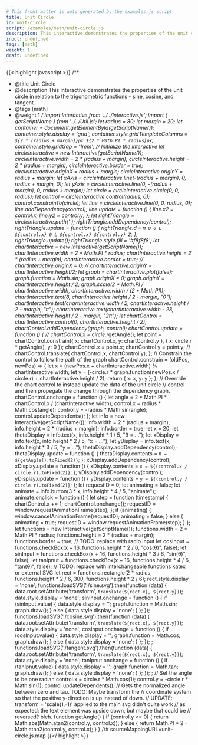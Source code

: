 ```yaml
---
# This front matter is auto generated by the examples.js script
title: Unit Circle
id: unit-circle
script: /examples/math/unit-circle.js
description: This interactive demonstrates the properties of the unit circle in relation to the trigonometric functions - sine, cosine, and tangent.
input: undefined
tags: [math]
weight: 1
draft: undefined
---
```


{{< highlight javascript >}}
/**
* @title Unit Circle
* @description This interactive demonstrates the properties of the unit circle in relation to the trigonometric functions - sine, cosine, and tangent.
* @tags [math]
* @weight 1
*/
import Interactive from '../../Interactive.js';
import { getScriptName } from '../../Util.js';
let radius = 80;
let margin = 20;
let container = document.getElementById(getScriptName());
container.style.display = 'grid';
container.style.gridTemplateColumns = `${2 * (radius + margin)}px ${2 * Math.PI * radius}px`;
container.style.gridGap = '1rem';
// Initialize the interactive
let circleInteractive = new Interactive(getScriptName());
circleInteractive.width = 2 * (radius + margin);
circleInteractive.height = 2 * (radius + margin);
circleInteractive.border = true;
circleInteractive.originX = radius + margin;
circleInteractive.originY = radius + margin;
let xAxis = circleInteractive.line(-(radius + margin), 0, radius + margin, 0);
let yAxis = circleInteractive.line(0, -(radius + margin), 0, radius + margin);
let circle = circleInteractive.circle(0, 0, radius);
let control = circleInteractive.control(radius, 0);
control.constrainTo(circle);
let line = circleInteractive.line(0, 0, radius, 0);
line.addDependency(control);
line.update = function () {
    line.x2 = control.x;
    line.y2 = control.y;
};
let rightTriangle = circleInteractive.path('');
rightTriangle.addDependency(control);
rightTriangle.update = function () {
    rightTriangle.d = `M 0 0
                      L ${control.x} 0
                      L ${control.x} ${control.y}
                      Z`;
};
rightTriangle.update();
rightTriangle.style.fill = '#f8f8f8';
let chartInteractive = new Interactive(getScriptName());
chartInteractive.width = 2 * Math.PI * radius;
chartInteractive.height = 2 * (radius + margin);
chartInteractive.border = true;
// chartInteractive.originX = 0;
// chartInteractive.originY = chartInteractive.height/2;
let graph = chartInteractive.plot(false);
graph.function = Math.sin;
graph.originX = 0;
graph.originY = chartInteractive.height / 2;
graph.scale(2 * Math.PI / chartInteractive.width, chartInteractive.width / (2 * Math.PI));
chartInteractive.text(8, chartInteractive.height / 2 - margin, "0");
chartInteractive.text(chartInteractive.width / 2, chartInteractive.height / 2 - margin, "π");
chartInteractive.text(chartInteractive.width - 28, chartInteractive.height / 2 - margin, "2π");
let chartControl = chartInteractive.control(0, chartInteractive.height / 2);
chartControl.addDependency(graph, control);
chartControl.update = function () {
    // chartControl.x = circle.r*getAngle();
    let point = chartControl.constrain({ x: chartControl.x, y: chartControl.y }, { x: circle.r * getAngle(), y: 0 });
    chartControl.x = point.x;
    chartControl.y = point.y;
    // chartControl.translate( chartControl.x, chartControl.y);
};
// Constrain the control to follow the path of the graph
chartControl.constrain = (oldPos, newPos) => {
    let x = (newPos.x + chartInteractive.width) % chartInteractive.width;
    let y = (-circle.r * graph.function(newPos.x / circle.r) + chartInteractive.height / 2);
    return { x: x, y: y };
};
// Override the chart control to instead update the data of the unit circle
// control and then propegate the change through the dependency graph.
chartControl.onchange = function () {
    let angle = 2 * Math.PI * chartControl.x / (chartInteractive.width);
    control.x = radius * Math.cos(angle);
    control.y = -radius * Math.sin(angle);
    control.updateDependents();
};
let info = new Interactive(getScriptName());
info.width = 2 * (radius + margin);
info.height = 2 * (radius + margin);
info.border = true;
let x = 20;
let thetaDisplay = info.text(x, info.height * 1 / 5, "θ = ...");
let xDisplay = info.text(x, info.height * 2 / 5, "x = ...");
let yDisplay = info.text(x, info.height * 3 / 5, "y = ...");
thetaDisplay.addDependency(control);
thetaDisplay.update = function () {
    thetaDisplay.contents = `θ = ${getAngle().toFixed(2)}`;
};
xDisplay.addDependency(control);
xDisplay.update = function () {
    xDisplay.contents = `x = ${(control.x / circle.r).toFixed(2)}`;
};
yDisplay.addDependency(control);
yDisplay.update = function () {
    yDisplay.contents = `y = ${(control.y / circle.r).toFixed(2)}`;
};
let requestID = 0;
let animating = false;
let animate = info.button(3 * x, info.height * 4 / 5, "animate");
animate.onclick = function () {
    let step = function (timestamp) {
        chartControl.x += 1;
        chartControl.onchange();
        requestID = window.requestAnimationFrame(step);
    };
    if (animating) {
        window.cancelAnimationFrame(requestID);
        animating = false;
    }
    else {
        animating = true;
        requestID = window.requestAnimationFrame(step);
    }
};
let functions = new Interactive(getScriptName());
functions.width = 2 * Math.PI * radius;
functions.height = 2 * (radius + margin);
functions.border = true;
// TODO: replace with radio input
let cosInput = functions.checkBox(x + 16, functions.height * 2 / 6, "cos(θ)", false);
let sinInput = functions.checkBox(x + 16, functions.height * 3 / 6, "sin(θ)", false);
let tanIpnut = functions.checkBox(x + 16, functions.height * 4 / 6, "tan(θ)", false);
// TODO: replace with interchangeable functions katex or external SVG
let rect = functions.rectangle(2 * radius, functions.height * 2 / 6, 300, functions.height * 2 / 6);
rect.style.display = 'none';
functions.loadSVG('./sine.svg').then(function (data) {
    data.root.setAttribute('transform', `translate(${rect.x}, ${rect.y})`);
    data.style.display = 'none';
    sinInput.onchange = function () {
        if (sinInput.value) {
            data.style.display = '';
            graph.function = Math.sin;
            graph.draw();
        }
        else {
            data.style.display = 'none';
        }
    };
});
functions.loadSVG('./cosine.svg').then(function (data) {
    data.root.setAttribute('transform', `translate(${rect.x}, ${rect.y})`);
    data.style.display = 'none';
    cosInput.onchange = function () {
        if (cosInput.value) {
            data.style.display = '';
            graph.function = Math.cos;
            graph.draw();
        }
        else {
            data.style.display = 'none';
        }
    };
});
;
functions.loadSVG('./tangent.svg').then(function (data) {
    data.root.setAttribute('transform', `translate(${rect.x}, ${rect.y})`);
    data.style.display = 'none';
    tanIpnut.onchange = function () {
        if (tanIpnut.value) {
            data.style.display = '';
            graph.function = Math.tan;
            graph.draw();
        }
        else {
            data.style.display = 'none';
        }
    };
});
;
// Set the angle to be one radian
control.x = circle.r * Math.cos(1);
control.y = -circle.r * Math.sin(1);
control.updateDependents();
// Gets the normalized angle between zero and tau. TODO: Maybe transform the
// coordinate system so that the positive y-direction is up instead of down.
// UPDATE: transform = 'scale(1,-1)' applied to the main svg  didn't quite work
// as expected: the text element was upside down, but maybe that could be
// reversed? bleh.
function getAngle() {
    if (control.y <= 0) {
        return Math.abs(Math.atan2(control.y, control.x));
    }
    else {
        return Math.PI * 2 - Math.atan2(control.y, control.x);
    }
}
//# sourceMappingURL=unit-circle.js.map
{{</ highlight >}}

